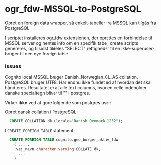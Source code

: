 # ogr_fdw-MSSQL-to-PostgreSQL
Opret en foreign data wrapper, så enkelt-tabeller fra MSSQL kan tilgås fra PostgreSQL

 I scriptet installeres ogr_fdw extensionen, der oprettes en forbindelse til MSSQL server og hentes info om en specifik tabel, create scripts genereres, og tilsidst tildeles "SELECT" rettigheder til en ikke-superuser-bruger til den nye foreign table.

### Issues
Cognito local MSSQL bruger Danish_Norwegian_CL_AS collation, PostgreSQL bruger UTF8. Har endnu ikke fundet ud af hvordan det skal håndteres. Resultatet er at alle text columns, hvor en celle indeholder danske specialtegn bliver til "" i postgres.

Virker **__ikke__** ved at gøre følgende som postgres user:

Opret dansk collation i PostgreSQL:
  
````SQL
  CREATE COLLATION dk (locale="Danish_Denmark.1252");
````
  
  I `CREATE FOREIGN TABLE` statement:
  
````SQL
  CREATE FOREIGN TABLE cognito.geo_borger_aktiv_fdw
    ( ... ,
     vej_navn character varying COLLATE dk,
      ...
    )
````
